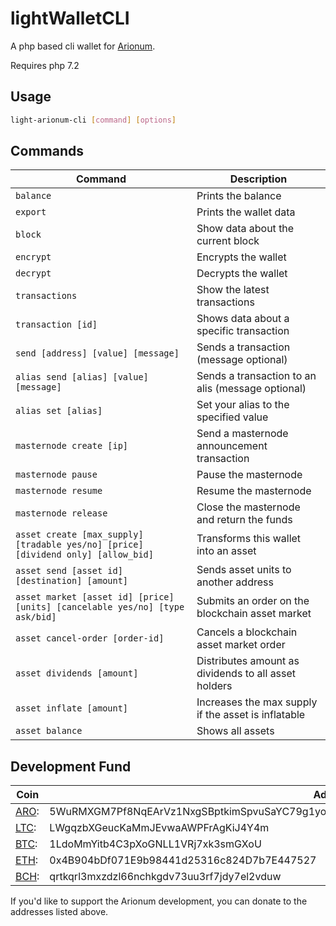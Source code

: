 # lightWalletCLI

A php based cli wallet for [Arionum][aro].

Requires php 7.2

## Usage

```bash
light-arionum-cli [command] [options]
```

## Commands

Command                                                                             | Description
----------------------------------------------------------------------------------- | ------------------
`balance`                                                                           | Prints the balance
`export`                                                                            | Prints the wallet data
`block`                                                                             | Show data about the current block
`encrypt`                                                                           | Encrypts the wallet
`decrypt`                                                                           | Decrypts the wallet
`transactions`                                                                      | Show the latest transactions
`transaction [id]`                                                                  | Shows data about a specific transaction
`send [address] [value] [message]`                                                  | Sends a transaction (message optional)
`alias send [alias] [value] [message]`                                              | Sends a transaction to an alis (message optional)
`alias set [alias]`                                                                 | Set your alias to the specified value
`masternode create [ip]`                                                            | Send a masternode announcement transaction
`masternode pause`                                                                  | Pause the masternode
`masternode resume`                                                                 | Resume the masternode
`masternode release`                                                                | Close the masternode and return the funds
`asset create [max_supply] [tradable yes/no] [price] [dividend only] [allow_bid]`   | Transforms this wallet into an asset
`asset send [asset id] [destination] [amount]`                                      | Sends asset units to another address
`asset market [asset id] [price] [units] [cancelable yes/no] [type ask/bid]`        | Submits an order on the blockchain asset market
`asset cancel-order [order-id]`                                                     | Cancels a blockchain asset market order
`asset dividends [amount]`                                                          | Distributes amount as dividends to all asset holders
`asset inflate [amount]`                                                            | Increases the max supply if the asset is inflatable
`asset balance`                                                                     | Shows all assets

## Development Fund

Coin | Address
---- | --------
[ARO]: | 5WuRMXGM7Pf8NqEArVz1NxgSBptkimSpvuSaYC79g1yo3RDQc8TjVtGH5chQWQV7CHbJEuq9DmW5fbmCEW4AghQr
[LTC]: | LWgqzbXGeucKaMmJEvwaAWPFrAgKiJ4Y4m
[BTC]: | 1LdoMmYitb4C3pXoGNLL1VRj7xk3smGXoU
[ETH]: | 0x4B904bDf071E9b98441d25316c824D7b7E447527
[BCH]: | qrtkqrl3mxzdzl66nchkgdv73uu3rf7jdy7el2vduw

If you'd like to support the Arionum development, you can donate to the addresses listed above.

[aro]: https://arionum.com
[ltc]: https://litecoin.org
[btc]: https://bitcoin.org
[eth]: https://ethereum.org
[bch]: https://www.bitcoincash.org

